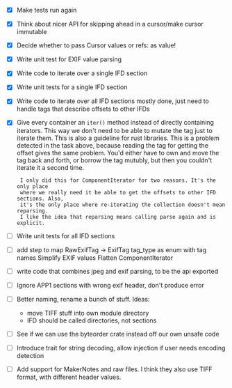  - [x] Make tests run again
 - [x] Think about nicer API for skipping ahead in a cursor/make cursor immutable
 - [x] Decide whether to pass Cursor values or refs: as value!
 - [x] Write unit test for EXIF value parsing
 - [x] Write code to iterate over a single IFD section
 - [x] Write unit tests for a single IFD section
 - [x] Write code to iterate over all IFD sections
 	mostly done, just need to handle tags that describe offsets to other IFDs
 - [x] Give every container an `iter()` method instead of directly containing
        iterators. This way we don't need to be able to mutate the tag just to
        iterate them. This is also a guideline for rust libraries. This is
        a problem detected in the task above, because reading the tag for getting
        the offset gives the same problem. You'd either have to own and move the
        tag back and forth, or borrow the tag mutubly, but then you couldn't iterate
        it a second time.

        I only did this for ComponentIterator for two reasons. It's the only place
        where we really need it be able to get the offsets to other IFD sections. Also,
        it's the only place where re-iterating the collection doesn't mean reparsing.
        I like the idea that reparsing means calling parse again and is explicit.
 - [ ] Write unit tests for all IFD sections
 - [ ] add step to map RawExifTag -> ExifTag
 	tag_type as enum with tag names
 	Simplify EXIF values
 	Flatten ComponentIterator
 - [ ] write code that combines jpeg and exif parsing, to be the api exported
 - [ ] Ignore APP1 sections with wrong exif header, don't produce error
 - [ ] Better naming, rename a bunch of stuff. Ideas:
 	- move TIFF stuff into own module directory
 	- IFD should be called directories, not sections
 - [ ] See if we can use the byteorder crate instead off our own unsafe code
 - [ ] Introduce trait for string decoding, allow injection if user needs encoding detection
 - [ ] Add support for MakerNotes and raw files.
 	I think they also use TIFF format, with different header values.
